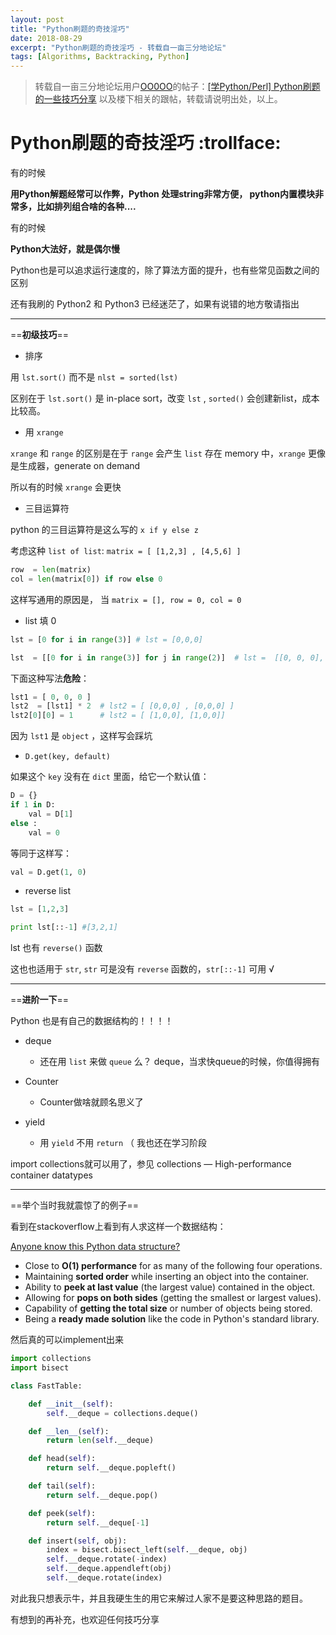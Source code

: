 ```yaml
---
layout: post
title: "Python刷题的奇技淫巧"
date: 2018-08-29
excerpt: "Python刷题的奇技淫巧 - 转载自一亩三分地论坛"
tags: [Algorithms, Backtracking, Python]
---
```



> 转载自一亩三分地论坛用户[OO0OO](http://www.1point3acres.com/bbs/space-uid-133700.html)的帖子：[[学Python/Perl] Python刷题的一些技巧分享](http://www.1point3acres.com/bbs/thread-207345-1-1.html) 以及楼下相关的跟帖，转载请说明出处，以上。

# Python刷题的奇技淫巧 :trollface:

有的时候

**用Python解题经常可以作弊，Python 处理string非常方便， python内置模块非常多，比如排列组合啥的各种....**

有的时候

**Python大法好，就是偶尔慢**


Python也是可以追求运行速度的，除了算法方面的提升，也有些常见函数之间的区别

还有我刷的 Python2 和 Python3 已经迷茫了，如果有说错的地方敬请指出

***

==**初级技巧**==


-  排序

用 `lst.sort()` 而不是 `nlst = sorted(lst)`

区别在于 `lst.sort()` 是 in-place sort，改变 `lst` , `sorted()` 会创建新list，成本比较高。


- 用 `xrange`

`xrange` 和 `range` 的区别是在于 `range` 会产生 `list` 存在 memory 中，`xrange` 更像是生成器，generate on demand

所以有的时候 `xrange` 会更快

-  三目运算符

python 的三目运算符是这么写的 `x if y else z`

考虑这种 `list of list`: `matrix = [ [1,2,3] , [4,5,6] ]`

```python
row  = len(matrix)
col = len(matrix[0]) if row else 0 
```

这样写通用的原因是， 当 `matrix = [], row = 0, col = 0`

- list 填 0

```python
lst = [0 for i in range(3)] # lst = [0,0,0]

lst  = [[0 for i in range(3)] for j in range(2)]  # lst =  [[0, 0, 0], [0, 0, 0]]
```

下面这种写法**危险**：

```python
lst1 = [ 0, 0, 0 ]
lst2  = [lst1] * 2  # lst2 = [ [0,0,0] , [0,0,0] ]
lst2[0][0] = 1      # lst2 = [ [1,0,0], [1,0,0]]
```

因为 `lst1` 是 `object` ，这样写会踩坑


- `D.get(key, default)`

如果这个 `key` 没有在 `dict` 里面，给它一个默认值：

```python
D = {}
if 1 in D:
    val = D[1]
else :
    val = 0
```

等同于这样写：

```python
val = D.get(1, 0)
```

- reverse list

```python
lst = [1,2,3]

print lst[::-1] #[3,2,1]
```

lst 也有 `reverse()` 函数

这也也适用于 `str`, `str` 可是没有 `reverse` 函数的，`str[::-1]` 可用 √

***

==**进阶一下**==

Python 也是有自己的数据结构的！！！！

- deque
  - 还在用 `list` 来做 `queue` 么？ deque，当求快queue的时候，你值得拥有

- Counter
  - Counter做啥就顾名思义了

- yield
  - 用 `yield` 不用 `return`  （ 我也还在学习阶段


import collections就可以用了，参见  collections — High-performance container datatypes

***

==举个当时我就震惊了的例子==


看到在stackoverflow上看到有人求这样一个数据结构：

[Anyone know this Python data structure?](https://stackoverflow.com/questions/4098179/anyone-know-this-python-data-structure)

- Close to **O(1) performance** for as many of the following four operations.
- Maintaining **sorted order** while inserting an object into the container.
- Ability to **peek at last value** (the largest value) contained in the object.
- Allowing for **pops on both sides** (getting the smallest or largest values).
- Capability of **getting the total size** or number of objects being stored.
- Being a **ready made solution** like the code in Python's standard library.


然后真的可以implement出来

```python
import collections
import bisect

class FastTable:

    def __init__(self):
        self.__deque = collections.deque()

    def __len__(self):
        return len(self.__deque)

    def head(self):
        return self.__deque.popleft()

    def tail(self):
        return self.__deque.pop()

    def peek(self):
        return self.__deque[-1]

    def insert(self, obj):
        index = bisect.bisect_left(self.__deque, obj)
        self.__deque.rotate(-index)
        self.__deque.appendleft(obj)
        self.__deque.rotate(index)
```

对此我只想表示牛，并且我硬生生的用它来解过人家不是要这种思路的题目。


有想到的再补充，也欢迎任何技巧分享